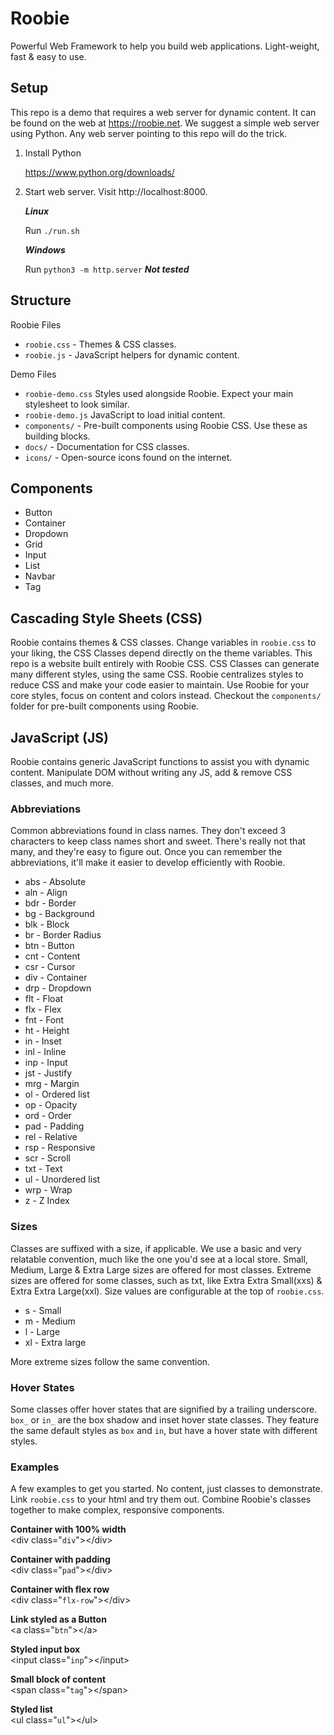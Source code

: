 # Roobie

Powerful Web Framework to help you build web applications. Light-weight, fast & easy to use.

## Setup

This repo is a demo that requires a web server for dynamic content.   It can be found on the web at https://roobie.net.  We suggest a simple web server using Python.  Any web server pointing to this repo will do the trick.

1. Install Python

    https://www.python.org/downloads/

2. Start web server. Visit http://localhost:8000.

    ***Linux***

    Run `./run.sh`

    ***Windows***

    Run `python3 -m http.server` ***Not tested***

## Structure

Roobie Files
- `roobie.css` - Themes & CSS classes.
- `roobie.js` -  JavaScript helpers for dynamic content.

Demo Files
- `roobie-demo.css` Styles used alongside Roobie.  Expect your main stylesheet to look similar.
- `roobie-demo.js` JavaScript to load initial content.
- `components/` - Pre-built components using Roobie CSS.  Use these as building blocks. 
- `docs/` - Documentation for CSS classes.
- `icons/` - Open-source icons found on the internet.

## Components

- Button
- Container
- Dropdown
- Grid
- Input
- List
- Navbar
- Tag

## Cascading Style Sheets (CSS)

Roobie contains themes & CSS classes.  Change variables in `roobie.css` to your liking, the CSS Classes depend directly on the theme variables. This repo is a website built entirely with Roobie CSS.  CSS Classes can generate many different styles, using the same CSS.  Roobie centralizes styles to reduce CSS and make your code easier to maintain.  Use Roobie for your core styles, focus on content and colors instead. Checkout the `components/` folder for pre-built components using Roobie.

## JavaScript (JS)

Roobie contains generic JavaScript functions to assist you with dynamic content.  Manipulate DOM without writing any JS, add & remove CSS classes, and much more.

### Abbreviations

Common abbreviations found in class names. They don't exceed 3 characters to keep class names short and sweet. There's really not that many, and they're easy to figure out.  Once you can remember the abbreviations, it'll make it easier to develop efficiently with Roobie.

- abs - Absolute
- aln - Align
- bdr - Border
- bg - Background
- blk - Block
- br - Border Radius
- btn - Button
- cnt - Content
- csr - Cursor
- div - Container
- drp - Dropdown
- flt - Float
- flx - Flex
- fnt - Font
- ht - Height
- in - Inset
- inl - Inline
- inp - Input
- jst - Justify
- mrg - Margin
- ol - Ordered list
- op - Opacity
- ord - Order
- pad - Padding
- rel - Relative
- rsp - Responsive
- scr - Scroll
- txt - Text
- ul - Unordered list
- wrp - Wrap
- z - Z Index

### Sizes

Classes are suffixed with a size, if applicable. We use a basic and very relatable convention, much like the one you'd see at a local store.  Small, Medium, Large & Extra Large sizes are offered for most classes.  Extreme sizes are offered for some classes, such as txt, like Extra Extra Small(xxs) & Extra Extra Large(xxl).  Size values are configurable at the top of `roobie.css`. 

- s - Small
- m - Medium
- l - Large
- xl - Extra large

More extreme sizes follow the same convention.

### Hover States

Some classes offer hover states that are signified by a trailing underscore.  `box_` or `in_` are the box shadow and inset hover state classes.  They feature the same default styles as `box` and `in`, but have a hover state with different styles.

### Examples

A few examples to get you started. No content, just classes to demonstrate. Link `roobie.css` to your html and try them out.
Combine Roobie's classes together to make complex, responsive components.

**Container with 100% width**<br />
&lt;div class="`div`">&lt;/div>

**Container with padding**<br />
&lt;div class="`pad`">&lt;/div>

**Container with flex row**<br />
&lt;div class="`flx-row`">&lt;/div>

**Link styled as a Button**<br />
&lt;a class="`btn`">&lt;/a>

**Styled input box**<br />
&lt;input class="`inp`">&lt;/input>

**Small block of content**<br />
&lt;span class="`tag`">&lt;/span>

**Styled list**<br />
&lt;ul class="`ul`">&lt;/ul>

